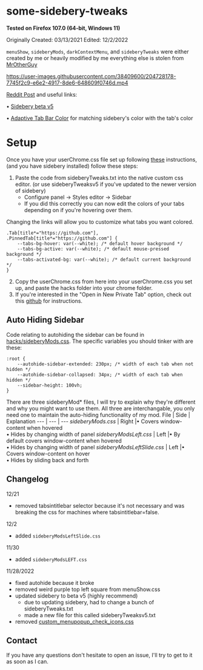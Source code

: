 # some-sidebery-tweaks
**Tested on Firefox 107.0 (64-bit, Windows 11)**

Originally Created: 03/13/2021 Edited: 12/2/2022 

`menuShow`, `sideberyMods`, `darkContextMenu`, and `sideberyTweaks`
were either created by me or heavily modified by me
everything else is stolen from [MrOtherGuy](https://github.com/MrOtherGuy/firefox-csshacks)


https://user-images.githubusercontent.com/38409600/204728178-7745f2c9-e6e2-4917-8de6-648609f0746d.mp4



[Reddit Post](https://www.reddit.com/r/FirefoxCSS/comments/z8k0a5/a_few_sidebery_and_firefox_tweaks_v20_2_years/)
and useful links:

• [Sidebery beta v5](https://github.com/mbnuqw/sidebery/releases)

• [Adaptive Tab Bar Color](https://addons.mozilla.org/en-US/firefox/addon/adaptive-tab-bar-color/) for matching sidebery's color with the tab's color

# Setup

Once you have your userChrome.css file set up following [these](https://www.reddit.com/r/FirefoxCSS/comments/73dvty/tutorial_how_to_create_and_livedebug_userchromecss/) instructions, (and you have sidebery installed) follow these steps: 

1) Paste the code from sideberyTweaks.txt into the native custom css editor. (or use sideberyTweaksv5 if you've updated to the newer version of sidebery)
	* Configure panel → Styles editor → Sidebar 
	* If you did this correctly you can now edit the colors of your tabs depending on if you're hovering over them.

Changing the links will allow you to customize what tabs you want colored.

```
.Tab[title*="https://github.com"], .PinnedTab[title*="https://github.com"] {
	--tabs-bg-hover: var(--white); /* default hover background */
	--tabs-bg-active: var(--white); /* default mouse-pressed background */
	--tabs-activated-bg: var(--white); /* default current background */
}
```

2) Copy the userChrome.css from here into your userChrome.css you set up, and paste the hacks folder into your chrome folder.
3) If you're interested in the "Open in New Private Tab" option, check out this [github](https://github.com/xiaoxiaoflood/firefox-scripts) for instructions.

## Auto Hiding Sidebar
Code relating to autohiding the sidebar can be found in [hacks/sideberyMods.css](https://github.com/Redundakitties/colorful-minimalist/blob/main/hacks/sideberyMods.css). The specific variables you should tinker with are these: 
```
:root {
    --autohide-sidebar-extended: 230px; /* width of each tab when not hidden */
    --autohide-sidebar-collapsed: 34px; /* width of each tab when hidden */
    --sidebar-height: 100vh;
}
```
There are three sideberyMod* files, I will try to explain why they're different and why you might want to use them. All three are interchangable, you only need one to maintain the auto-hiding functionality of my mod. 
File | Side | Explanation 
--- | --- | ---
*sideberyMods.css* | Right |• Covers window-content when hovered <br>• Hides by changing width of panel
*sideberyModsLeft.css*  | Left |• By default covers window-content when hovered <br>• Hides by changing width of panel
*sideberyModsLeftSlide.css* | Left |• Covers window-content on hover <br>• Hides by sliding back and forth

## Changelog

12/21
- removed tabsintitlebar selector because it's not necessary and was breaking the css for machines where
tabsintitlebar=false. 

12/2
- added `sideberyModsLeftSlide.css`

11/30
- added `sideberyModsLEFT.css`

11/28/2022
- fixed autohide because it broke
- removed weird purple top left square from menuShow.css
- updated sidebery to beta v5 (highly recommend)
	- due to updating sidebery, had to change a bunch of sideberyTweaks.txt
	- made a new file for this called sideberyTweaksv5.txt
- removed [custom_menupopup_check_icons.css](https://github.com/MrOtherGuy/firefox-csshacks/tree/master/chrome/custom_menupopup_check_icons.css)

## Contact

If you have any questions don't hesitate to open an issue, I'll try to get to it as soon as I can.
